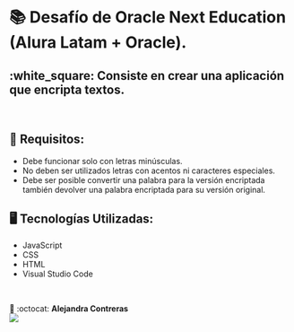 # :books: Desafío de Oracle Next Education (Alura Latam + Oracle).
## :white_square: Consiste en crear una aplicación que encripta textos.
</br>

## 🔎 Requisitos:

- Debe funcionar solo con letras minúsculas. 
- No deben ser utilizados letras con acentos ni caracteres especiales. 
- Debe ser posible convertir una palabra para la versión encriptada también devolver una palabra encriptada para su versión original. 

## 🖥️ Tecnologías Utilizadas:

- JavaScript
- CSS
- HTML
- Visual Studio Code
</br>

💙 :octocat: <strong>Alejandra Contreras</strong></br>
<a href="https://www.linkedin.com/in/alejandraconb/" target="_blank">
<img src="https://img.shields.io/badge/-LinkedIn-%230077B5?style=for-the-badge&logo=linkedin&logoColor=white" target="_blank"></a>
